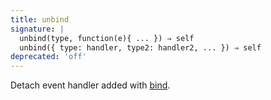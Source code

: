 ```yaml
---
title: unbind
signature: |
  unbind(type, function(e){ ... }) ⇒ self
  unbind({ type: handler, type2: handler2, ... }) ⇒ self
deprecated: 'off'
---
```


Detach event handler added with [bind](#bind).
